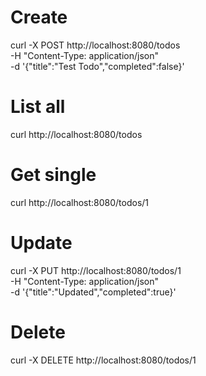 # Create
curl -X POST http://localhost:8080/todos \
  -H "Content-Type: application/json" \
  -d '{"title":"Test Todo","completed":false}'

# List all
curl http://localhost:8080/todos

# Get single
curl http://localhost:8080/todos/1

# Update
curl -X PUT http://localhost:8080/todos/1 \
  -H "Content-Type: application/json" \
  -d '{"title":"Updated","completed":true}'

# Delete
curl -X DELETE http://localhost:8080/todos/1